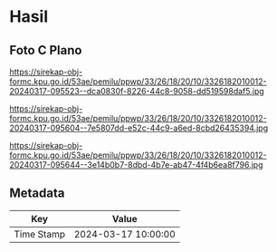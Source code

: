 # Hasil

## Foto C Plano

https://sirekap-obj-formc.kpu.go.id/53ae/pemilu/ppwp/33/26/18/20/10/3326182010012-20240317-095523--dca0830f-8226-44c8-9058-dd519598daf5.jpg

https://sirekap-obj-formc.kpu.go.id/53ae/pemilu/ppwp/33/26/18/20/10/3326182010012-20240317-095604--7e5807dd-e52c-44c9-a6ed-8cbd26435394.jpg

https://sirekap-obj-formc.kpu.go.id/53ae/pemilu/ppwp/33/26/18/20/10/3326182010012-20240317-095644--3e14b0b7-8dbd-4b7e-ab47-4f4b6ea8f796.jpg


## Metadata

| Key        | Value               |
| ---------- | ------------------- |
| Time Stamp | 2024-03-17 10:00:00 |



